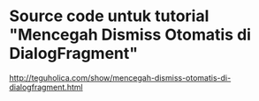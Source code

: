 # Source code untuk tutorial "Mencegah Dismiss Otomatis di DialogFragment"
http://teguholica.com/show/mencegah-dismiss-otomatis-di-dialogfragment.html
